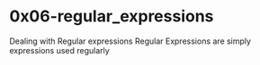 # 0x06-regular_expressions
Dealing with Regular expressions
Regular Expressions are simply expressions used regularly